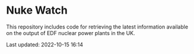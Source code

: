 # Nuke Watch

This repository includes code for retrieving the latest information available on the output of EDF nuclear power plants in the UK.

Last updated: 2022-10-15 16:14